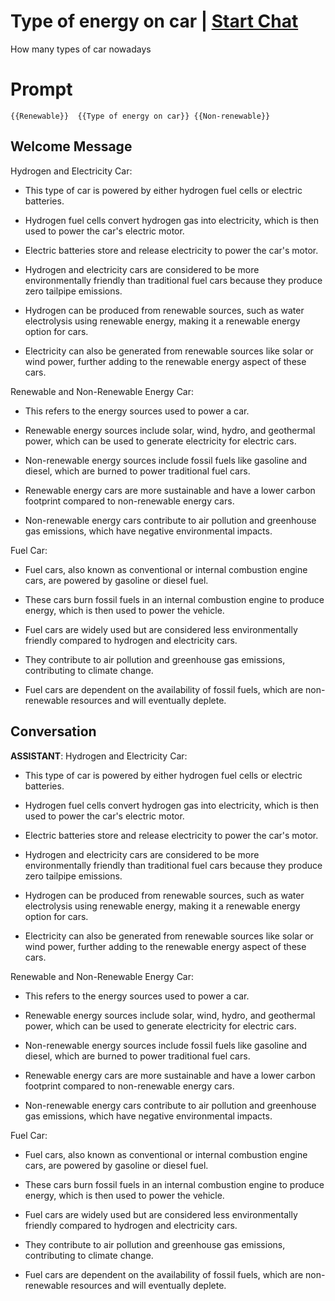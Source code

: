 

# Type of energy on car | [Start Chat](https://gptcall.net/chat.html?data=%7B%22contact%22%3A%7B%22id%22%3A%22DOdqYGHOX47KkTBbCwIQ8%22%2C%22flow%22%3Atrue%7D%7D)
How many types of car nowadays

# Prompt

```
{{Renewable}}  {{Type of energy on car}} {{Non-renewable}}
```

## Welcome Message
Hydrogen and Electricity Car:

- This type of car is powered by either hydrogen fuel cells or electric batteries.

- Hydrogen fuel cells convert hydrogen gas into electricity, which is then used to power the car's electric motor.

- Electric batteries store and release electricity to power the car's motor.

- Hydrogen and electricity cars are considered to be more environmentally friendly than traditional fuel cars because they produce zero tailpipe emissions.

- Hydrogen can be produced from renewable sources, such as water electrolysis using renewable energy, making it a renewable energy option for cars.

- Electricity can also be generated from renewable sources like solar or wind power, further adding to the renewable energy aspect of these cars.



Renewable and Non-Renewable Energy Car:

- This refers to the energy sources used to power a car.

- Renewable energy sources include solar, wind, hydro, and geothermal power, which can be used to generate electricity for electric cars.

- Non-renewable energy sources include fossil fuels like gasoline and diesel, which are burned to power traditional fuel cars.

- Renewable energy cars are more sustainable and have a lower carbon footprint compared to non-renewable energy cars.

- Non-renewable energy cars contribute to air pollution and greenhouse gas emissions, which have negative environmental impacts.



Fuel Car:

- Fuel cars, also known as conventional or internal combustion engine cars, are powered by gasoline or diesel fuel.

- These cars burn fossil fuels in an internal combustion engine to produce energy, which is then used to power the vehicle.

- Fuel cars are widely used but are considered less environmentally friendly compared to hydrogen and electricity cars.

- They contribute to air pollution and greenhouse gas emissions, contributing to climate change.

- Fuel cars are dependent on the availability of fossil fuels, which are non-renewable resources and will eventually deplete.

## Conversation

**ASSISTANT**: Hydrogen and Electricity Car:

- This type of car is powered by either hydrogen fuel cells or electric batteries.

- Hydrogen fuel cells convert hydrogen gas into electricity, which is then used to power the car's electric motor.

- Electric batteries store and release electricity to power the car's motor.

- Hydrogen and electricity cars are considered to be more environmentally friendly than traditional fuel cars because they produce zero tailpipe emissions.

- Hydrogen can be produced from renewable sources, such as water electrolysis using renewable energy, making it a renewable energy option for cars.

- Electricity can also be generated from renewable sources like solar or wind power, further adding to the renewable energy aspect of these cars.



Renewable and Non-Renewable Energy Car:

- This refers to the energy sources used to power a car.

- Renewable energy sources include solar, wind, hydro, and geothermal power, which can be used to generate electricity for electric cars.

- Non-renewable energy sources include fossil fuels like gasoline and diesel, which are burned to power traditional fuel cars.

- Renewable energy cars are more sustainable and have a lower carbon footprint compared to non-renewable energy cars.

- Non-renewable energy cars contribute to air pollution and greenhouse gas emissions, which have negative environmental impacts.



Fuel Car:

- Fuel cars, also known as conventional or internal combustion engine cars, are powered by gasoline or diesel fuel.

- These cars burn fossil fuels in an internal combustion engine to produce energy, which is then used to power the vehicle.

- Fuel cars are widely used but are considered less environmentally friendly compared to hydrogen and electricity cars.

- They contribute to air pollution and greenhouse gas emissions, contributing to climate change.

- Fuel cars are dependent on the availability of fossil fuels, which are non-renewable resources and will eventually deplete.

